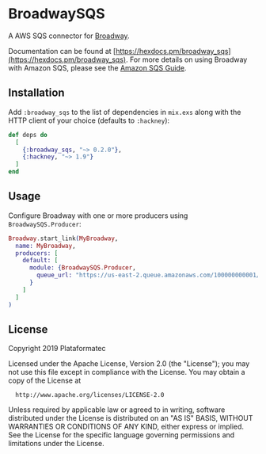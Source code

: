 # BroadwaySQS

A AWS SQS connector for [Broadway](https://github.com/plataformatec/broadway).

Documentation can be found at [https://hexdocs.pm/broadway_sqs](https://hexdocs.pm/broadway_sqs).
For more details on using Broadway with Amazon SQS, please see the
[Amazon SQS Guide](https://hexdocs.pm/broadway/amazon-sqs.html).

## Installation

Add `:broadway_sqs` to the list of dependencies in `mix.exs` along with the HTTP
client of your choice (defaults to `:hackney`):

```elixir
def deps do
  [
    {:broadway_sqs, "~> 0.2.0"},
    {:hackney, "~> 1.9"}
  ]
end
```

## Usage

Configure Broadway with one or more producers using `BroadwaySQS.Producer`:

```elixir
Broadway.start_link(MyBroadway,
  name: MyBroadway,
  producers: [
    default: [
      module: {BroadwaySQS.Producer,
        queue_url: "https://us-east-2.queue.amazonaws.com/100000000001/my_queue"
      }
    ]
  ]
)
```

## License

Copyright 2019 Plataformatec

  Licensed under the Apache License, Version 2.0 (the "License");
  you may not use this file except in compliance with the License.
  You may obtain a copy of the License at

      http://www.apache.org/licenses/LICENSE-2.0

  Unless required by applicable law or agreed to in writing, software
  distributed under the License is distributed on an "AS IS" BASIS,
  WITHOUT WARRANTIES OR CONDITIONS OF ANY KIND, either express or implied.
  See the License for the specific language governing permissions and
  limitations under the License.

